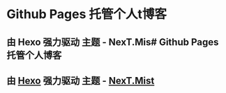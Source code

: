 # Github Pages 托管个人t博客
## 由 Hexo 强力驱动  主题 - NexT.Mis# Github Pages 托管个人博客
## 由 [Hexo][1] 强力驱动  主题 - [NexT.Mist][2]


  [1]: https://hexo.io/zh-cn/
  [2]: https://github.com/iissnan/hexo-theme-nextt